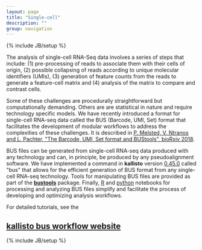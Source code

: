```yaml
---
layout: page
title: "Single-cell"
description: ""
group: navigation
---
```



{% include JB/setup %}

The analysis of single-cell RNA-Seq data involves a series of steps that include: (1) pre-processing of reads to associate them with their cells of origin, (2) possible collapsing of reads according to unique molecular identifiers (UMIs), (3) generation of feature counts from the reads to generate a feature-cell matrix and (4) analysis of the matrix to compare and contrast cells.

Some of these challenges are procedurally straightforward but computationally demanding. Others are are statistical in nature and require technology specific models. We have recently introduced a format for single-cell RNA-seq data called the BUS (Barcode, UMI, Set) format that facilitates the development of modular workflows to address the complexities of these challenges. It is described in [P. Melsted, V. Ntranos and L. Pachter, "The Barcode, UMI, Set format and BUStools", bioRxiv 2018](https://www.biorxiv.org/content/early/2018/11/21/472571).

BUS files can be generated from single-cell RNA-seq data produced with any technology and can, in principle, be produced by any pseudoalignment software. We have implemented a command in __kallisto__ version [0.45.0](http://pachterlab.github.io/kallisto//releases/2018/11/17/v0.45.0) called "bus" that allows for the efficient generation of BUS format from any single-cell RNA-seq technology. Tools for manipulating BUS files are provided as part of the [__bustools__](https://bustools.github.io/) package. Finally, [R](https://github.com/BUStools/BUS_notebooks_R) and [python](https://github.com/BUStools/BUS_notebooks_python) notebooks for processing and analyzing BUS files simplify and facilitate the process of developing and optimizing analysis workflows.

For detailed tutorials, see the 
## [kallisto bus workflow website](https://munfred.github.io/kallisto_bus_workflow/)


{% include JB/setup %}


